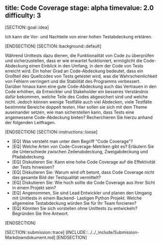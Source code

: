 title: Code Coverage
stage: alpha
timevalue: 2.0
difficulty: 3
---

[SECTION::goal::idea]

Ich kann die Vor- und Nachteile von einer hohen Testabdeckung erklären.

[ENDSECTION]
[SECTION::background::default]

Während Unittests dazu dienen, die Funktionalität von Code zu überprüfen und sicherzustellen, dass
er wie erwartet funktioniert, ermöglicht die Code-Abdeckung einen Einblick in den Umfang, in dem der
Code von Tests erreicht wird. Ein hoher Grad an Code-Abdeckung bedeutet, dass ein Großteil des
Quellcodes von Tests getestet wird, was die Wahrscheinlichkeit von Fehlern verringert und die
Stabilität des Programms verbessert. Darüber hinaus kann eine gute Code-Abdeckung auch das
Vertrauen in den Code erhöhen, da Entwickler und Stakeholder ein besseres Verständnis dafür
bekommen, welche Teile des Codes abgesichert sind und welche nicht. Jedoch können wenige Testfälle
auch viel Abdecken, viele Testfälle bestimmte Bereiche doppelt testen. Hier sollen sie sich mit dem
Theme auseinander setzen, wie man sicherstellen kann, dass Tests eine angemessene Code-Abdeckung
bieten?
Recherchieren Sie hierzu anhand der folgenden Leitfragen.

[ENDSECTION]
[SECTION::instructions::loose]

- [EQ] Was versteht man unter dem Begriff "Code Coverage"?
- [EQ] Welche Arten von Code-Coverage-Metriken gibt es?
   Erläutern Sie die Unterschiede zwischen Zeilenabdeckung, Zweigabdeckung und Pfadabdeckung.
- [EQ] Diskutieren Sie: Kann eine hohe Code Coverage auf die Effektivität der Tests hinweisen?
- [EQ] Diskutieren Sie: Warum wird oft betont, dass Code Coverage nicht das gesamte Bild der
  Testqualität vermittelt?
- [EQ] Diskutieren Sie: Wie hoch sollte die Code Coverage aus Ihrer Sicht in einem Projekt sein?
- [EQ] Angenommen, Sie sind Lead Entwickler und planen den Umgang mit Unittests in einem Backend-
  Lastigen Python Projekt. Welche allgemeine Testabdeckung würden Sie für Ihr Team forcieren?
- [EQ] Könnten Sie sich vorstellen ohne Unittests zu entwickeln? Begründen Sie Ihre Antwort.

[ENDSECTION]

[SECTION::submission::trace]
[INCLUDE::../../_include/Submission-Markdowndokument.md]
[ENDSECTION]
